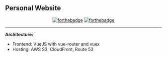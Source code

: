 ## Personal Website

<div align="center">

[![forthebadge](https://forthebadge.com/images/badges/made-with-vue.svg)](https://forthebadge.com) [![forthebadge](https://forthebadge.com/images/badges/powered-by-coffee.svg)](https://forthebadge.com)

</div>

---

**Architecture:**

- Frontend: VueJS with vue-router and vuex
- Hosting: AWS S3, CloudFront, Route 53
